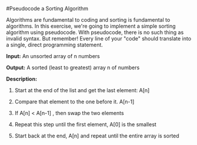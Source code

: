 #Pseudocode a Sorting Algorithm

Algorithms are fundamental to coding and sorting is fundamental to algorithms. In this exercise, we're going to implement a simple sorting algorithm using pseudocode. With pseudocode, there is no such thing as invalid syntax. But remember! Every line of your "code" should translate into a single, direct programming statement.

**Input:** An unsorted array of n numbers

**Output:** A sorted (least to greatest) array n of numbers

**Description:**

1. Start at the end of the list and get the last element: A[n]

2. Compare that element to the one before it. A[n-1]

3. If A[n] < A[n-1] , then swap the two elements

4. Repeat this step until the first element, A[0] is the smallest

5. Start back at the end, A[n] and repeat until the entire array is sorted

